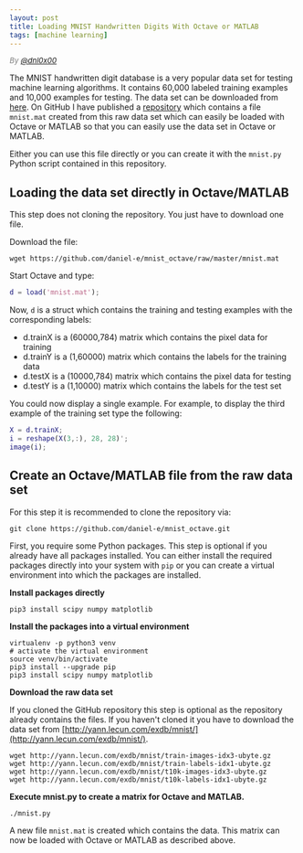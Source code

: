 ```yaml
---
layout: post
title: Loading MNIST Handwritten Digits With Octave or MATLAB
tags: [machine learning]
---
```

<div style="font-size:small; color: gray; font-style: italic">
  By <a href="https://twitter.com/dnl0x00">@dnl0x00</a>
</div>

The MNIST handwritten digit database is a very popular data set for testing machine learning algorithms. It contains 60,000 labeled training examples and 10,000 examples for testing. The data set can be downloaded from [here](http://yann.lecun.com/exdb/mnist/). On GitHub I have published a [repository](https://github.com/daniel-e/mnist_octave) which contains a file `mnist.mat` created from this raw data set which can easily be loaded with Octave or MATLAB so that you can easily use the data set in Octave or MATLAB.

Either you can use this file directly or you can create it with the `mnist.py` Python script contained in this repository.

## Loading the data set directly in Octave/MATLAB

This step does not cloning the repository. You just have to download one file.

Download the file:

    wget https://github.com/daniel-e/mnist_octave/raw/master/mnist.mat

Start Octave and type:

```matlab
d = load('mnist.mat');
```

Now, `d` is a struct which contains the training and testing examples with the corresponding labels:
<ul>
<li> d.trainX is a (60000,784) matrix which contains the pixel data for training</li>
<li> d.trainY is a (1,60000) matrix which contains the labels for the training data</li>
<li> d.testX is a (10000,784) matrix which contains the pixel data for testing</li>
<li> d.testY is a (1,10000) matrix which contains the labels for the test set</li>
</ul>

You could now display a single example. For example, to display the third example of the training set type the following:

```matlab
X = d.trainX;
i = reshape(X(3,:), 28, 28)';
image(i);
```


## Create an Octave/MATLAB file from the raw data set

For this step it is recommended to clone the repository via:

    git clone https://github.com/daniel-e/mnist_octave.git

First, you require some Python packages. This step is optional if you already have all packages installed. You can either install the required packages directly into your system with `pip` or you can create a virtual environment into which the packages are installed.

**Install packages directly**

    pip3 install scipy numpy matplotlib

**Install the packages into a virtual environment**

    virtualenv -p python3 venv
    # activate the virtual environment
    source venv/bin/activate
    pip3 install --upgrade pip
    pip3 install scipy numpy matplotlib


**Download the raw data set**

If you cloned the GitHub repository this step is optional as the repository already contains the files. If you haven't cloned it you have to download the data set from [http://yann.lecun.com/exdb/mnist/](http://yann.lecun.com/exdb/mnist/).

    wget http://yann.lecun.com/exdb/mnist/train-images-idx3-ubyte.gz
    wget http://yann.lecun.com/exdb/mnist/train-labels-idx1-ubyte.gz
    wget http://yann.lecun.com/exdb/mnist/t10k-images-idx3-ubyte.gz
    wget http://yann.lecun.com/exdb/mnist/t10k-labels-idx1-ubyte.gz

**Execute mnist.py to create a matrix for Octave and MATLAB.**

    ./mnist.py

A new file `mnist.mat` is created which contains the data. This matrix can now be loaded with Octave or MATLAB as described above.
